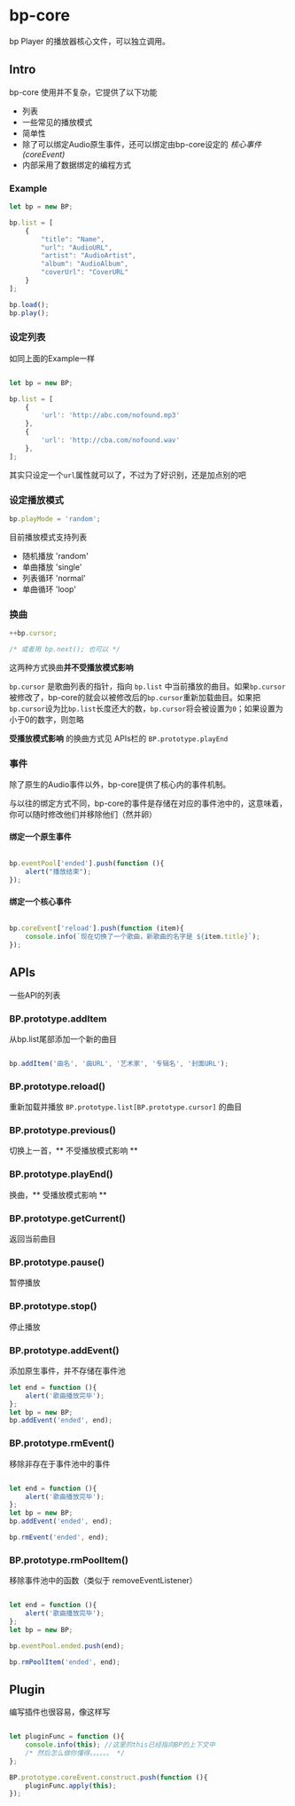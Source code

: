 # bp-core

bp Player 的播放器核心文件，可以独立调用。

## Intro

bp-core 使用并不复杂，它提供了以下功能

 - 列表
 - 一些常见的播放模式
 - 简单性
 - 除了可以绑定Audio原生事件，还可以绑定由bp-core设定的 *核心事件(coreEvent)*
 - 内部采用了数据绑定的编程方式


### Example

```javascript
let bp = new BP;

bp.list = [
	{
		"title": "Name",
		"url": "AudioURL",
		"artist": "AudioArtist",
		"album": "AudioAlbum",
		"coverUrl": "CoverURL"
	}
];

bp.load();
bp.play();

```

### 设定列表

如同上面的Example一样

```javascript

let bp = new BP;

bp.list = [
	{
		'url': 'http://abc.com/nofound.mp3'
	},
	{
		'url': 'http://cba.com/nofound.wav'
	},
];

```

其实只设定一个`url`属性就可以了，不过为了好识别，还是加点别的吧

### 设定播放模式

```javascript
bp.playMode = 'random';

```
目前播放模式支持列表

 - 随机播放 'random'
 - 单曲播放 'single'
 - 列表循环 'normal'
 - 单曲循环 'loop'


### 换曲

```javascript
++bp.cursor;

/* 或者用 bp.next(); 也可以 */

```
这两种方式换曲**并不受播放模式影响**

`bp.cursor` 是歌曲列表的指针，指向 `bp.list` 中当前播放的曲目。如果`bp.cursor`被修改了，bp-core的就会以被修改后的`bp.cursor`重新加载曲目。如果把`bp.cursor`设为比`bp.list`长度还大的数，`bp.cursor`将会被设置为`0`；如果设置为小于0的数字，则忽略

**受播放模式影响** 的换曲方式见 APIs栏的 `BP.prototype.playEnd`

### 事件

除了原生的Audio事件以外，bp-core提供了核心内的事件机制。

与以往的绑定方式不同，bp-core的事件是存储在对应的事件池中的，这意味着，你可以随时修改他们并移除他们（然并卵）

#### 绑定一个原生事件

```javascript

bp.eventPool['ended'].push(function (){
	alert("播放结束");
});

```

#### 绑定一个核心事件

```javascript

bp.coreEvent['reload'].push(function (item){
	console.info(`现在切换了一个歌曲，新歌曲的名字是 ${item.title}`);
});

```

## APIs

一些API的列表

### BP.prototype.addItem

从bp.list尾部添加一个新的曲目

```javascript

bp.addItem('曲名', '曲URL', '艺术家', '专辑名', '封面URL');

```

### BP.prototype.reload()

重新加载并播放 `BP.prototype.list[BP.prototype.cursor]` 的曲目

### BP.prototype.previous()

切换上一首，** 不受播放模式影响 **

### BP.prototype.playEnd()

换曲，** 受播放模式影响 **

### BP.prototype.getCurrent()

返回当前曲目

### BP.prototype.pause()

暂停播放

### BP.prototype.stop()

停止播放

### BP.prototype.addEvent()

添加原生事件，并不存储在事件池

```javascript
let end = function (){
	alert('歌曲播放完毕');
};
let bp = new BP;
bp.addEvent('ended', end);

```

### BP.prototype.rmEvent()

移除非存在于事件池中的事件

```javascript

let end = function (){
	alert('歌曲播放完毕');
};
let bp = new BP;
bp.addEvent('ended', end);

bp.rmEvent('ended', end);

```

### BP.prototype.rmPoolItem()

移除事件池中的函数（类似于 removeEventListener）

```javascript

let end = function (){
	alert('歌曲播放完毕');
};
let bp = new BP;

bp.eventPool.ended.push(end);

bp.rmPoolItem('ended', end);

```

## Plugin

编写插件也很容易，像这样写

```javascript

let pluginFunc = function (){
	console.info(this);	//这里的this已经指向BP的上下文中
	/* 然后怎么做你懂得。。。。。。 */
};

BP.prototype.coreEvent.construct.push(function (){
	pluginFunc.apply(this);
});

```


